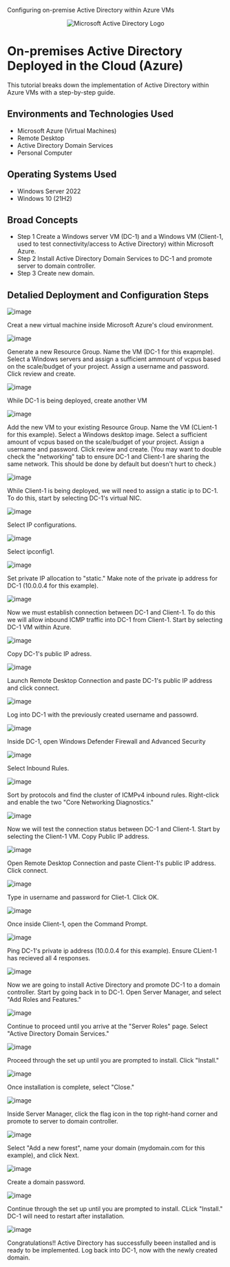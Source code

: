 
Configuring on-premise Active Directory within Azure VMs
<p align="center">
<img src="https://i.imgur.com/pU5A58S.png" alt="Microsoft Active Directory Logo"/>
</p>

<h1>On-premises Active Directory Deployed in the Cloud (Azure)</h1>
This tutorial breaks down the implementation of Active Directory within Azure VMs with a step-by-step guide.<br />

<h2>Environments and Technologies Used</h2>

- Microsoft Azure (Virtual Machines)
- Remote Desktop
- Active Directory Domain Services
- Personal Computer


<h2>Operating Systems Used </h2>

- Windows Server 2022
- Windows 10 (21H2)

<h2>Broad Concepts </h2>

- Step 1 Create a Windows server VM (DC-1) and a Windows VM (Client-1, used to test connectivity/access to Active Directory) within Microsoft Azure.
- Step 2 Install Active Directory Domain Services to DC-1 and promote server to domain controller.
- Step 3 Create new domain. 

<h2>Detalied Deployment and Configuration Steps</h2>

<p>
  
  ![image](https://github.com/Josh-arendt/configure_ad/assets/140751318/0defb3fb-3c95-4fe1-b111-d3132a1573ce) 

</p>
<p>
Creat a new virtual machine inside Microsoft Azure's cloud environment.
<br />
<p>

  ![image](https://github.com/Josh-arendt/configure_ad/assets/140751318/5ecf9472-d756-4dcc-b968-d47152e06adf)
</p>
<p>
Generate a new Resource Group. Name the VM (DC-1 for this exapmple). Select a Windows servers and assign a sufficient ammount of vcpus based on the scale/budget of your project. Assign a username and password. Click review and create.

<br />

<p>

  ![image](https://github.com/Josh-arendt/configure_ad/assets/140751318/69eadc2b-965a-42d1-bb11-5bac7a8c9745)

</p>
<p>
While DC-1 is being deployed, create another VM

<br />

<p>

  ![image](https://github.com/Josh-arendt/configure_ad/assets/140751318/7f26875f-37a3-4949-ae3b-30a38141dbde)


</p>
<p>
Add the new VM to your existing Resource Group. Name the VM (CLient-1 for this example). Select a Windows desktop image. Select a sufficient amount of vcpus based on the scale/budget of your project. Assign a username and password. Click review and create. (You may want to double check the "networking" tab to ensure DC-1 and Client-1 are sharing the same network. This should be done by default but doesn't hurt to check.)

<br />

<p>

  ![image](https://github.com/Josh-arendt/configure_ad/assets/140751318/a3f66acf-a056-4562-8397-37cf450ce157)

</p>
<p>
While Client-1 is being deployed, we will need to assign a static ip to DC-1. To do this, start by selecting DC-1's virtual NIC.

<br />

<p>

  ![image](https://github.com/Josh-arendt/configure_ad/assets/140751318/2041edf7-491d-4dec-865e-dd0d85dc4adb)

</p>
<p>
Select IP configurations.

<br />

<p>

 ![image](https://github.com/Josh-arendt/configure_ad/assets/140751318/e62ab6ad-a512-450f-bfda-2744a7a608fb)

</p>
<p>
Select ipconfig1.

<br />

<p>

![image](https://github.com/Josh-arendt/configure_ad/assets/140751318/cd07e85c-55fa-4782-92b1-50ff70b40c96)

</p>
<p>
Set private IP allocation to "static." Make note of the private ip address for DC-1 (10.0.0.4 for this example).

<br />

<p>

![image](https://github.com/Josh-arendt/configure_ad/assets/140751318/a4fb9741-5ae6-423e-8260-f54acf42a975)

</p>
<p>
Now we must establish connection between DC-1 and Client-1. To do this we will allow inbound ICMP traffic into DC-1 from Client-1. Start by selecting DC-1 VM within Azure.

<br />

<p>

![image](https://github.com/Josh-arendt/configure_ad/assets/140751318/e320d5d6-90a3-4e3f-aee8-05a31f4a5fd6)

</p>
<p>
Copy DC-1's public IP adress.

<br />

<p>

![image](https://github.com/Josh-arendt/configure_ad/assets/140751318/b46df5b0-38cf-4463-bc83-b49201eb5273)

</p>
<p>
Launch Remote Desktop Connection and paste DC-1's public IP address and click connect.
<br />

<p>

![image](https://github.com/Josh-arendt/configure_ad/assets/140751318/9fd7e541-2965-469c-ab04-4f99ed6f1454)

</p>
<p>
Log into DC-1 with the previously created username and passowrd.
<br />

<p>

![image](https://github.com/Josh-arendt/configure_ad/assets/140751318/f6b7227e-6790-4f4a-9e70-e4e67825aa19)

</p>
<p>
Inside DC-1, open Windows Defender Firewall and Advanced Security
<br />

<p>

![image](https://github.com/Josh-arendt/configure_ad/assets/140751318/21437dbe-a346-441a-96f9-ac8808967b6d)

</p>
<p>
Select Inbound Rules.
<br />

<p>

![image](https://github.com/Josh-arendt/configure_ad/assets/140751318/a601a915-2a4c-491a-89e1-8b44740fc031)

</p>
<p>
Sort by protocols and find the cluster of ICMPv4 inbound rules. Right-click and enable the two "Core Networking Diagnostics."
<br />

<p>

![image](https://github.com/Josh-arendt/configure_ad/assets/140751318/2e6cc33e-ce6e-4b7a-8995-cc3b1c96d291)

</p>
<p>
Now we will test the connection status between DC-1 and Client-1. Start by selecting the Client-1 VM. Copy Public IP address.
<br />

<p>

![image](https://github.com/Josh-arendt/configure_ad/assets/140751318/9f4085ea-cc84-49fc-8455-1f53383c65d3)

</p>
<p>
Open Remote Desktop Connection and paste Client-1's public IP address. Click connect. 
<br />

<p>

![image](https://github.com/Josh-arendt/configure_ad/assets/140751318/f312d07a-44a8-4210-b64f-d41c5dcdee5b)

</p>
<p>
Type in username and password for Cliet-1. Click OK. 
<br />

<p>

![image](https://github.com/Josh-arendt/configure_ad/assets/140751318/22cdcea7-8c65-4829-9b25-69774d0eb198)

</p>
<p>
Once inside Client-1, open the Command Prompt. 
<br />

<p>

![image](https://github.com/Josh-arendt/configure_ad/assets/140751318/021f924b-962c-4690-8845-e83546cf87c7)

</p>
<p>
Ping DC-1's private ip address (10.0.0.4 for this example). Ensure CLient-1 has recieved all 4 responses. 
<br />

<p>

![image](https://github.com/Josh-arendt/configure_ad/assets/140751318/6ba5eff0-6d8e-4c54-a8f6-ccc5066562ec)

</p>
<p>
Now we are going to install Active Directory and promote DC-1 to a domain controller. Start by going back in to DC-1. 
Open Server Manager, and select "Add Roles and Features." 
<br />

<p>

![image](https://github.com/Josh-arendt/configure_ad/assets/140751318/e49e629f-5776-47bc-8a52-da023bbd5442)

</p>
<p>
Continue to proceed until you arrive at the "Server Roles" page. Select "Active Directory Domain Services."
<br />

<p>

![image](https://github.com/Josh-arendt/configure_ad/assets/140751318/29d64c7c-07d2-4b71-9802-9dc156ad847c)

</p>
<p>
Proceed through the set up until you are prompted to install. Click "Install."
<br />

<p>

![image](https://github.com/Josh-arendt/configure_ad/assets/140751318/4245c595-0742-45b4-a1ac-bd8e6377ec87)

</p>
<p>
Once installation is complete, select "Close."
<br />

<p>

![image](https://github.com/Josh-arendt/configure_ad/assets/140751318/da74f0da-339a-46f7-936a-95ef60cbe5e5)

</p>
<p>
Inside Server Manager, click the flag icon in the top right-hand corner and promote to server to domain controller.
<br />

<p>

![image](https://github.com/Josh-arendt/configure_ad/assets/140751318/d8928308-764f-4c1c-9963-ad210e346dbc)

</p>
<p>
Select "Add a new forest", name your domain (mydomain.com for this example), and click Next. 
<br />

<p>

![image](https://github.com/Josh-arendt/configure_ad/assets/140751318/16152dd3-e0b6-4780-8c9b-ff17ca7178b6)

</p>
<p>
Create a domain password.
<br />

<p>

![image](https://github.com/Josh-arendt/configure_ad/assets/140751318/e8679345-0a21-428e-80a8-e02be7a34aff)

</p>
<p>
Continue through the set up until you are prompted to install. CLick "Install." DC-1 will need to restart after installation. 
<br />

<p>

![image](https://github.com/Josh-arendt/configure_ad/assets/140751318/d2bc2cf1-11e5-44c9-9408-6fa8d9bd8995)

</p>
<p>
Congratulations!! Active Directory has successfully beeen installed and is ready to be implemented. Log back into DC-1, now with the newly created domain.
<br />


